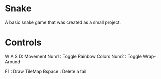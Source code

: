 # Snake
A basic snake game that was created as a small project.

# Controls
W A S D: Movement
Num1   : Toggle Rainbow Colors
Num2   : Toggle Wrap-Around

F1     : Draw TileMap
Bspace : Delete a tail

